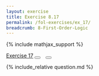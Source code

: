 ```yaml
---
layout: exercise
title: Exercise 8.17
permalink: /fol-exercises/ex_17/
breadcrumb: 8-First-Order-Logic
---
```


{% include mathjax_support %}

<div class="card">
<div class="card-header p-2">
<a href='#' class="p-2">Exercise 17</a>
<button type="button" class="btn btn-dark float-right" title="Solve this Exercise" onclick="solve('ex8.17');" href="#"><i id="ex8.17" class="fas fa-pen" style="color:white"></i></button>
<a class="edit_question" href="#"><button type="button" class="btn btn-dark float-right" title="Edit this Question"  style="margin-left:10px; margin-right:10px;" onclick="edit('ex8.17');" href="#"><i id="ex8.17" class="far fa-edit" style="color:white"></i></button></a>
</div>
<div class="card-body">
<p class="card-text">{% include_relative question.md %}</p>
</div>
</div>
<br>
